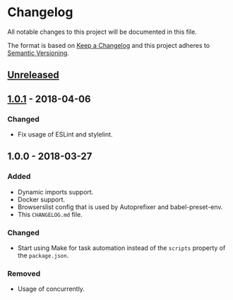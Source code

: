# Changelog

All notable changes to this project will be documented in this file.

The format is based on [Keep a Changelog](http://keepachangelog.com/en/1.0.0/) and this project adheres to [Semantic Versioning](http://semver.org/spec/v2.0.0.html).

## [Unreleased]

## [1.0.1] - 2018-04-06

### Changed

* Fix usage of ESLint and stylelint.

## 1.0.0 - 2018-03-27

### Added

* Dynamic imports support.
* Docker support.
* Browserslist config that is used by Autoprefixer and babel-preset-env.
* This `CHANGELOG.md` file.

### Changed

* Start using Make for task automation instead of the `scripts` property of the `package.json`.

### Removed

* Usage of concurrently.

[Unreleased]: https://github.com/racse1/web-starter/compare/v1.0.1...HEAD
[1.0.1]: https://github.com/racse1/web-starter/compare/v1.0.0...v1.0.1
